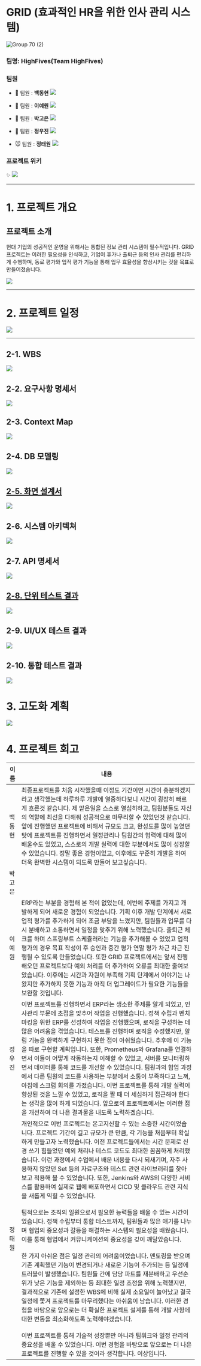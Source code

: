 # GRID (효과적인 HR을 위한 인사 관리 시스템)

![Group 70 (2)](https://github.com/beyond-sw-camp/be04-fin-5team-GRID/assets/105986200/ae76d635-a0ec-4230-8bc9-bb3d609a35ae)

### 팀명: HighFives(Team HighFives)

### 팀원

- 🦊 팀원 : **백동현**
[<img src="https://img.shields.io/badge/Github-Link-181717?logo=Github">](https://github.com/dongh810)

- 🧸 팀원 : **이예원**
[<img src="https://img.shields.io/badge/Github-Link-181717?logo=Github">](https://github.com/onelee521)

- 🎀 팀원 : **박고은**
[<img src="https://img.shields.io/badge/Github-Link-181717?logo=Github">](https://github.com/goeunpark123)

- 🐹 팀원 : **정우진**
[<img src="https://img.shields.io/badge/Github-Link-181717?logo=Github">](https://github.com/Wrinkk)

- 🐭 팀원 : **정태원**
[<img src="https://img.shields.io/badge/Github-Link-181717?logo=Github">](https://github.com/t4e1)

### 프로젝트 위키 
✨ <a href="https://github.com/beyond-sw-camp/be04-fin-5team-GRID/wiki" target="_blank">
<img src="https://img.shields.io/badge/GRID HR-00BC8E.svg?style=flat-square&logo=github&logoColor=white"/>
</a> 

---

# 1. 프로젝트 개요

## 프로젝트 소개
현대 기업의 성공적인 운영을 위해서는 통합된 정보 관리 시스템이 필수적입니다. GRID 프로젝트는 이러한 필요성을 인식하고, 기업이 휴가나 출퇴근 등의 인사 관리를 편리하게 수행하며, 동료 평가와 업적 평가 기능을 통해 업무 효율성을 향상시키는 것을 목표로 만들어졌습니다.

<a href="https://github.com/beyond-sw-camp/be04-fin-5team-GRID/wiki/%ED%94%84%EB%A1%9C%EC%A0%9D%ED%8A%B8-%EC%86%8C%EA%B0%9C" target="_blank">
<img src="https://img.shields.io/badge/프로젝트 소개-004088.svg?style=flat-square&logo=GitHub&logoColor=white"/>
</a>

---

# 2. 프로젝트 일정 

<a href="https://github.com/beyond-sw-camp/be04-fin-5team-GRID/wiki/%ED%94%84%EB%A1%9C%EC%A0%9D%ED%8A%B8-%EC%9D%BC%EC%A0%95-%EB%B0%8F-%EC%82%B0%EC%B6%9C%EB%AC%BC" target="_blank">
<img src="https://img.shields.io/badge/일정 및 산출물-008FC7.svg?style=flat-square&logo=GitHub&logoColor=white"/>
</a>

---
## 2-1. WBS
<a href="https://github.com/beyond-sw-camp/be04-fin-5team-GRID/wiki/WBS" target="_blank">
<img src="https://img.shields.io/badge/WBS-CD9834.svg?style=flat-square&logo=GitHub&logoColor=white"/>
</a>


## 2-2. 요구사항 명세서
<a href="https://github.com/beyond-sw-camp/be04-fin-5team-GRID/wiki/%EC%9A%94%EA%B5%AC-%EC%82%AC%ED%95%AD-%EB%AA%85%EC%84%B8%EC%84%9C" target="_blank">
<img src="https://img.shields.io/badge/요구 사항 명세서-5B4638.svg?style=flat-square&logo=GitHub&logoColor=white"/>
</a>

## 2-3. Context Map 
<a href="https://github.com/beyond-sw-camp/be04-fin-5team-GRID/wiki/DDD-(Context-Map)" target="_blank">
<img src="https://img.shields.io/badge/Context Map-417598.svg?style=flat-square&logo=GitHub&logoColor=white"/>
</a> 

## 2-4. DB 모델링
<a href="https://github.com/beyond-sw-camp/be04-fin-5team-GRID/wiki/DB-Modeling" target="_blank">
<img src="https://img.shields.io/badge/DB 모델링-68BC71.svg?style=flat-square&logo=GitHub&logoColor=white"/>

## 2-5. 화면 설계서
<a href="https://github.com/beyond-sw-camp/be04-fin-5team-GRID/wiki/%ED%99%94%EB%A9%B4-%EC%84%A4%EA%B3%84%EC%84%9C" target="_blank">
<img src="https://img.shields.io/badge/화면 설계서-FECC00.svg?style=flat-square&logo=GitHub&logoColor=white"/>
</a>

## 2-6. 시스템 아키텍쳐
<a href="https://github.com/beyond-sw-camp/be04-fin-5team-GRID/wiki/%EC%8B%9C%EC%8A%A4%ED%85%9C-%EC%95%84%ED%82%A4%ED%85%8D%EC%B3%90" target="_blank">
<img src="https://img.shields.io/badge/시스템 아키텍쳐-DD344C.svg?style=flat-square&logo=GitHub&logoColor=white"/>
</a>

## 2-7. API 명세서
<a href="https://github.com/beyond-sw-camp/be04-fin-5team-GRID/wiki/API-%EB%AA%85%EC%84%B8%EC%84%9C" target="_blank">
<img src="https://img.shields.io/badge/API 설계서-9146FF.svg?style=flat-square&logo=GitHub&logoColor=white"/>

## 2-8. 단위 테스트 결과 
<a href="https://github.com/beyond-sw-camp/be04-fin-5team-GRID/wiki/%EB%8B%A8%EC%9C%84-%ED%85%8C%EC%8A%A4%ED%8A%B8" target="_blank">
<img src="https://img.shields.io/badge/단위 테스트-005AF0.svg?style=flat-square&logo=GitHub&logoColor=white"/>
</a>

## 2-9. UI/UX 테스트 결과
<a href="https://github.com/beyond-sw-camp/be04-fin-5team-GRID/wiki/UI-UX-%ED%85%8C%EC%8A%A4%ED%8A%B8" target="_blank">
<img src="https://img.shields.io/badge/UI/UX 테스트-EF7B4D.svg?style=flat-square&logo=GitHub&logoColor=white"/>
</a>

## 2-10. 통합 테스트 결과 
<a href="https://github.com/beyond-sw-camp/be04-fin-5team-GRID/wiki/%ED%86%B5%ED%95%A9-%ED%85%8C%EC%8A%A4%ED%8A%B8" target="_blank">
<img src="https://img.shields.io/badge/통합 테스트-088A85.svg?style=flat-square&logo=GitHub&logoColor=white"/>
</a>

<br>

# 3. 고도화 계획
<a href="https://github.com/beyond-sw-camp/be04-fin-5team-GRID/wiki/%EA%B3%A0%EB%8F%84%ED%99%94" target="_blank">
<img src="https://img.shields.io/badge/고도화-003545.svg?style=flat-square&logo=GitHub&logoColor=white"/>
</a>

<br>

# 4. 프로젝트 회고

| 이름 | 내용 |
| ----- | ----------|
| 백동현 | 최종프로젝트를 처음 시작했을때 이정도 기간이면 시간이 충분하겠지 라고 생각했는데 하루하루 개발에 열중하다보니 시간이 굉장히 빠르게 흐른것 같습니다. 제 맡은일을 스스로 열심히하고, 팀원분들도 자신의 역할에 최선을 다해줘 성공적으로 마무리할 수 있었던것 같습니다. 앞에 진행했던 프로젝트에 비해서 규모도 크고, 완성도를 많이 높였던 탓에 프로젝트를 진행하면서 일정관리나 팀원간의 협력에 대해 많이 배울수도 있었고, 스스로의 개발 실력에 대한 부분에서도 많이 성장할 수 있었습니다. 정말 좋은 경험이었고, 이후에도 꾸준히 개발을 하여 더욱 완벽한 시스템이 되도록 만들어 보고싶습니다. |
| 박고은 |  |
| 이예원 |  ERP라는 부분을 경험해 본 적이 없었는데, 이번에 주제를 가지고 개발하게 되어 새로운 경험이 되었습니다. 기획 이후 개발 단계에서 새로 업적 평가를 추가하게 되어 조금 부담을 느꼈지만, 팀원들과 업무를 다시 분배하고 소통하면서 일정을 맞추기 위해 노력했습니다. 출퇴근 체크를 하며 스프링부트 스케쥴러라는 기능을 추가해볼 수 있었고 업적 평가의 경우 목표 작성이 후 승인과 중간 평가 연말 평가 차근 차근 진행될 수 있도록 만들었습니다. 또한  GRID 프로젝트에서는 앞서 진행해오던 프로젝트보다 예외 처리를 더 추가하여 오류를 최대한 줄여보았습니다. 이후에는 시간과 자원이 부족해 기획 단계에서 이야기는 나왔지만 추가하지 못한 기능과 아직 더 업그레이드가 필요한 기능들을 보완할 것입니다. |
| 정우진 | 이번 프로젝트를 진행하면서 ERP라는 생소한 주제를 알게 되었고, 인사관리 부문에 초점을 맞추어 작업을 진행했습니다. 정책 수립과 벤치마킹을 위한 ERP를 선정하여 작업을 진행했으며, 로직을 구성하는 데 많은 어려움을 겪었습니다. 테스트를 진행하며 로직을 수정했지만, 알림 기능을 완벽하게 구현하지 못한 점이 아쉬웠습니다. 추후에 이 기능을 따로 구현할 계획입니다. 또한, Prometheus와 Grafana를 연결하면서 이들이 어떻게 작동하는지 이해할 수 있었고, 서버를 모니터링하면서 데이터를 통해 코드를 개선할 수 있었습니다. 팀원과의 협업 과정에서 다른 팀원의 코드를 사용하는 부분에서 소통이 부족하다고 느껴, 아침에 스크럼 회의를 가졌습니다. 이번 프로젝트를 통해 개발 실력이 향상된 것을 느낄 수 있었고, 로직을 짤 때 더 세심하게 접근해야 한다는 생각을 많이 하게 되었습니다. 앞으로의 프로젝트에서는 이러한 점을 개선하여 더 나은 결과물을 내도록 노력하겠습니다. | 
| 정태원 | 개인적으로 이번 프로젝트는 온고지신할 수 있는 소중한 시간이었습니다. 프로젝트 기간이 길고 규모가 큰 만큼, 각 기능을 처음부터 확실하게 만들고자 노력했습니다. 이전 프로젝트들에서는 시간 문제로 신경 쓰기 힘들었던 예외 처리나 테스트 코드도 최대한 꼼꼼하게 처리했습니다. 이런 과정에서 수업에서 배운 내용을 다시 되새기며, 자주 사용하지 않았던 Set 등의 자료구조와 테스트 관련 라이브러리를 찾아보고 적용해 볼 수 있었습니다. 또한, Jenkins와 AWS의 다양한 서비스를 활용하여 실제로 웹에 배포하면서 CICD 및 클라우드 관련 지식을 새롭게 익힐 수 있었습니다. <br><br> 팀적으로는 조직의 일원으로서 필요한 능력들을 배울 수 있는 시간이었습니다. 정책 수립부터 통합 테스트까지, 팀원들과 많은 얘기를 나누며 협업의 중요성과 갈등을 해결하는 시스템의 필요성을 배웠습니다. 이를 통해 협업에서 커뮤니케이션의 중요성을 깊이 깨달았습니다. <br><br>한 가지 아쉬운 점은 일정 관리의 어려움이었습니다. 멘토링을 받으며 기존 계획했던 기능이 변경되거나 새로운 기능이 추가되는 등 일정에 트러블이 발생했습니다. 팀원들 간에 담당 파트를 재분배하고 우선순위가 낮은 기능을 제외하는 등 최대한 일정 조정을 위해 노력했지만, 결과적으로 기존에 설정한 WBS에 비해 실제 소요일이 늘어났고 결국 일정에 쫓겨 프로젝트를 마무리했다는 아쉬움이 남습니다. 이러한 경험을 바탕으로 앞으로는 더 확실한 프로젝트 설계를 통해 개발 사항에 대한 변동을 최소화하도록 노력해야겠습니다. <br><br> 이번 프로젝트를 통해 기술적 성장뿐만 아니라 팀워크와 일정 관리의 중요성을 배울 수 있었습니다. 이번 경험을 바탕으로 앞으로는 더 나은 프로젝트를 진행할 수 있을 것이라 생각합니다. 이상입니다. |
